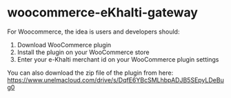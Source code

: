# woocommerce-eKhalti-gateway

For Woocommerce, the idea is users and developers should:
1. Download WooCommerce plugin
2. Install the plugin on your WooCommerce store
3. Enter your e-Khalti merchant id on your WooCommerce plugin settings


You can also download the zip file of the plugin from here:
https://www.unelmacloud.com/drive/s/DqfE6YBcSMLhbpADJB5SEpyLDeBug0
